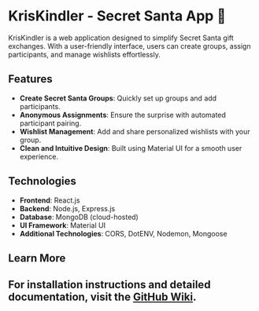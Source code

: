 # KrisKindler - Secret Santa App 🎁

KrisKindler is a web application designed to simplify Secret Santa gift exchanges. With a user-friendly interface, users can create groups, assign participants, and manage wishlists effortlessly.

## Features
- **Create Secret Santa Groups**: Quickly set up groups and add participants.
- **Anonymous Assignments**: Ensure the surprise with automated participant pairing.
- **Wishlist Management**: Add and share personalized wishlists with your group.
- **Clean and Intuitive Design**: Built using Material UI for a smooth user experience.

## Technologies
- **Frontend**: React.js
- **Backend**: Node.js, Express.js
- **Database**: MongoDB (cloud-hosted)
- **UI Framework**: Material UI
- **Additional Technologies**: CORS, DotENV, Nodemon, Mongoose

## Learn More
For installation instructions and detailed documentation, visit the [GitHub Wiki](https://github.com/EricMurray-G00423903/KrisKindler/wiki).
---
